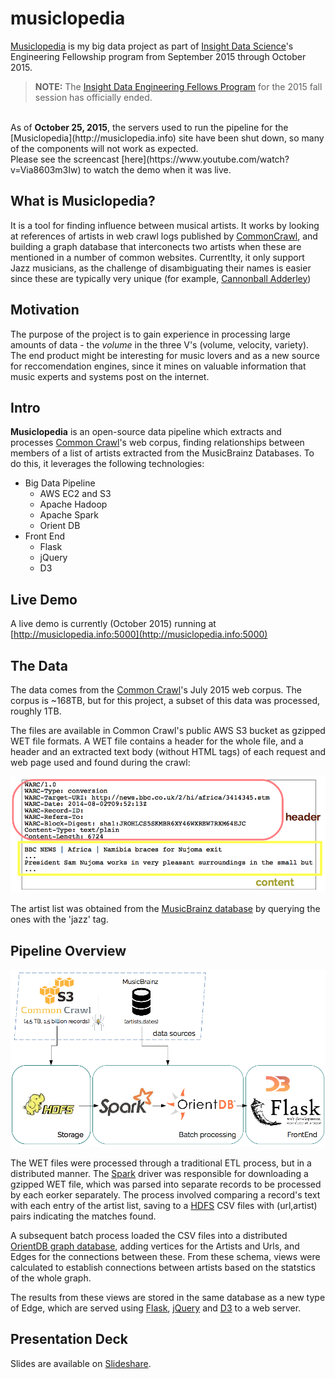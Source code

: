 # musiclopedia
[Musiclopedia](http://musiclopedia.info) is my big data project as part of [Insight Data Science](http://insightdatascience.com/)'s Engineering Fellowship program from September 2015 through October 2015.

> <b>NOTE:</b> The [Insight Data Engineering Fellows Program](http://insightdataengineering.com/) for the 2015 fall session has officially ended. 
<br>
As of <b>October 25, 2015</b>, the servers used to run the pipeline for the [Musiclopedia](http://musiclopedia.info) site have been shut down, so many of the components will not work as expected. 
<br>
Please see the screencast [here](https://www.youtube.com/watch?v=Via8603m3Iw) to watch the demo when it was live.


## What is Musiclopedia?
It is a tool for finding influence between musical artists. It works by looking at references of artists in web crawl logs published by [CommonCrawl](http://commoncrawl.org/), and building a graph database that interconects two artists when these are mentioned in a number of common websites. Currentlty, it only support Jazz musicians, as the challenge of disambiguating their names is easier since these are typically very unique (for example, [Cannonball Adderley](https://en.wikipedia.org/wiki/Cannonball_Adderley))

## Motivation
The purpose of the project is to gain experience in processing large amounts of data - the *volume* in the three V's (volume, velocity, variety).
The end product might be interesting for music lovers and as a new source for reccomendation engines, since it mines on valuable information that music experts and systems post on the internet.

## Intro
**Musiclopedia** is an open-source data pipeline which extracts and processes [Common Crawl](http://commoncrawl.org)'s web corpus, finding relationships between members of a list of artists extracted from the MusicBrainz Databases. To do this, it leverages the following technologies:

- Big Data Pipeline
    - AWS EC2 and S3
    - Apache Hadoop
    - Apache Spark
    - Orient DB
- Front End
    - Flask
    - jQuery
    - D3

## Live Demo
A live demo is currently (October 2015) running at [http://musiclopedia.info:5000](http://musiclopedia.info:5000)

## The Data
The data comes from the [Common Crawl](http://commoncrawl.org)'s July 2015 web corpus. The corpus is ~168TB, but for this project, a subset of this data was processed, roughly 1TB.

The files are available in Common Crawl's public AWS S3 bucket as gzipped WET file formats. A WET file contains a header for the whole file, and a header and an extracted text body  (without HTML tags) of each request and web page used and found during the crawl:

![wet-file](images/wet-file.png)

The artist list was obtained from the [MusicBrainz database](https://musicbrainz.org/doc/MusicBrainz_Database) by querying the ones with the 'jazz' tag.

## Pipeline Overview
![pipline](images/pipeline.png)

The WET files were processed through a traditional ETL process, but in a distributed manner. The [Spark](https://spark.apache.org) driver was responsible for downloading a gzipped WET file, which was parsed into separate records to be processed by each eorker separately. The process involved comparing a record's text with each entry of the artist list, saving to a [HDFS](http://hadoop.apache.org) CSV files with (url,artist) pairs indicating the matches found. 

A subsequent batch process loaded the CSV files into a distributed [OrientDB graph database](http://orientdb.com/orientdb/), adding vertices for the Artists and Urls, and Edges for the connections between these. From these schema, views were calculated to establish connections between artists based on the statstics of the whole graph. 

The results from these views are stored in the same database as a new type of Edge, which are served using [Flask](http://flask.pocoo.org), [jQuery](https://jquery.com) and [D3](http://d3js.org) to a web server.

## Presentation Deck
Slides are available on [Slideshare](http://www.slideshare.net/PabloRecabal/pablo-recabal-week4demo).

